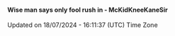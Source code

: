 #### Wise man says only fool rush in - McKidKneeKaneSir
Updated on 18/07/2024 - 16:11:37 (UTC) Time Zone
